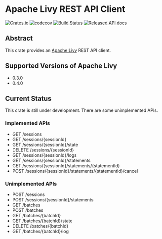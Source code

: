 # Apache Livy REST API Client
[![Crates.io](https://img.shields.io/crates/v/livy.svg)](https://crates.io/crates/livy)
[![codecov](https://codecov.io/gh/kjmrknsn/livy-rs/branch/master/graph/badge.svg)](https://codecov.io/gh/kjmrknsn/livy-rs)
[![Build Status](https://travis-ci.org/kjmrknsn/livy-rs.svg?branch=master)](https://travis-ci.org/kjmrknsn/livy-rs)
[![Released API docs](https://docs.rs/livy/badge.svg)](http://docs.rs/livy)

## Abstract
This crate provides an [Apache Livy](https://livy.incubator.apache.org/) REST API client.

## Supported Versions of Apache Livy
* 0.3.0
* 0.4.0

## Current Status
This crate is still under development. There are some unimplemented APIs.

### Implemented APIs
* GET /sessions
* GET /sessions/{sessionId}
* GET /sessions/{sessionId}/state
* DELETE /sessions/{sessionId}
* GET /sessions/{sessionId}/logs
* GET /sessions/{sessionId}/statements
* GET /sessions/{sessionId}/statements/{statementId}
* POST /sessions/{sessionId}/statements/{statementId}/cancel

### Unimplemented APIs
* POST /sessions
* POST /sessions/{sessionId}/statements
* GET /batches
* POST /batches
* GET /batches/{batchId}
* GET /batches/{batchId}/state
* DELETE /batches/{batchId}
* GET /batches/{batchId}/log
